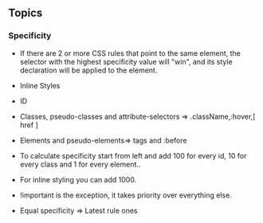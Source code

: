 ## Topics

### Specificity
- If there are 2 or more CSS rules that point to the same element, the selector with the highest specificity value will "win", and its style declaration will be applied to the element.
 - Inline Styles
 - ID
 - Classes, pseudo-classes and attribute-selectors => .className,:hover,[ href ]
 - Elements and pseudo-elements=> tags and :before

- To calculate specificity start from left and add 100 for every id, 10 for every class and 1 for every element..
- For inline styling you can add 1000. 
- !important is the exception, it takes priority over everything else.
- Equal specificity => Latest rule ones
